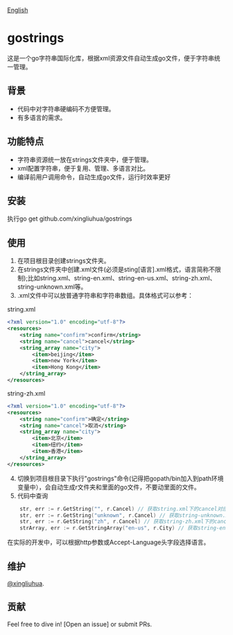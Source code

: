 [English](https://github.com/xingliuhua/gostrings/blob/master/README.md)
# gostrings

这是一个go字符串国际化库，根据xml资源文件自动生成go文件，便于字符串统一管理。

## 背景
* 代码中对字符串硬编码不方便管理。
* 有多语言的需求。
## 功能特点
* 字符串资源统一放在strings文件夹中，便于管理。
* xml配置字符串，便于复用、管理、多语言对比。
* 编译前用户调用命令，自动生成go文件，运行时效率更好


## 安装
执行go get github.com/xingliuhua/gostrings

## 使用
1. 在项目根目录创建strings文件夹。
2. 在strings文件夹中创建.xml文件(必须是sting[语言].xml格式，语言简称不限制);比如string.xml、string-en.xml、string-en-us.xml、string-zh.xml、string-unknown.xml等。
3. .xml文件中可以放普通字符串和字符串数组。具体格式可以参考：

string.xml
```xml
<?xml version="1.0" encoding="utf-8"?>
<resources>
    <string name="confirm">confirm</string>
    <string name="cancel">cancel</string>
    <string_array name="city">
        <item>beijing</item>
        <item>new York</item>
        <item>Hong Kong</item>
    </string_array>
</resources>
```

string-zh.xml
```xml
<?xml version="1.0" encoding="utf-8"?>
<resources>
    <string name="confirm">确定</string>
    <string name="cancel">取消</string>
    <string_array name="city">
        <item>北京</item>
        <item>纽约</item>
        <item>香港</item>
    </string_array>
</resources>
```
4. 切换到项目根目录下执行"gostrings"命令(记得把gopath/bin加入到path环境变量中），会自动生成r文件夹和里面的go文件，不要动里面的文件。
5. 代码中查询
```go
	str, err := r.GetString("", r.Cancel) // 获取string.xml下的cancel对应的字符串
	str, err := r.GetString("unknown", r.Cancel) // 获取string-unknown.xml下的cancel对应的字符串
	str, err := r.GetString("zh", r.Cancel) // 获取string-zh.xml下的cancel对应的字符串
	strArray, err := r.GetStringArray("en-us", r.City) // 获取string-en-us.xml下的city对应的字符串切片
```
在实际的开发中，可以根据http参数或Accept-Language头字段选择语言。
## 维护

[@xingliuhua](https://github.com/xingliuhua).

## 贡献

Feel free to dive in! [Open an issue] or submit PRs.
